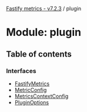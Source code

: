 [Fastify metrics - v7.2.3](../README.md) / plugin

# Module: plugin

## Table of contents

### Interfaces

- [FastifyMetrics](../interfaces/plugin.FastifyMetrics.md)
- [MetricConfig](../interfaces/plugin.MetricConfig.md)
- [MetricsContextConfig](../interfaces/plugin.MetricsContextConfig.md)
- [PluginOptions](../interfaces/plugin.PluginOptions.md)
